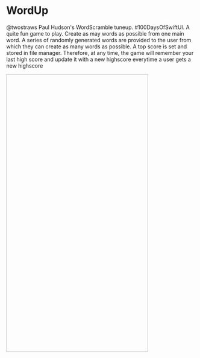# WordUp
@twostraws Paul Hudson's WordScramble tuneup. #100DaysOfSwiftUI. 
A quite fun game to play. Create as may words as possible from one main word. 
A series of randomly generated words are provided to the user from which they can create as many words as possible. 
A top score is set and stored in file manager. Therefore, at any time, the game will remember your last high score and update it with a new highscore everytime a user gets a new highscore


<img scrc="https://github.com/Alexssew/WordUp/blob/main/WordScramble/Assets.xcassets/WordUpScreenshot.imageset/WordUpScreenshot.png" width="376" height="736">
